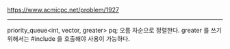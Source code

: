 https://www.acmicpc.net/problem/1927

---

priority_queue<int, vector<int>, greater<int>> pq;
오름 차순으로 정렬한다.
greater<int> 를 쓰기 위해서는 #include <functional> 을 호출해야 사용이 가능하다.


